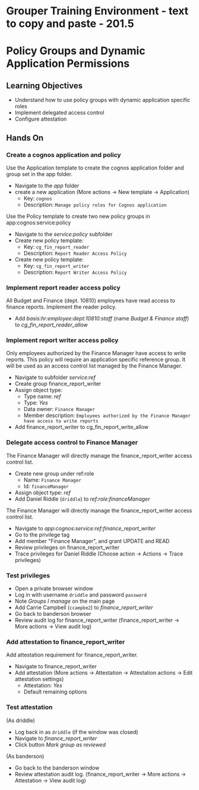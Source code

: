 # Grouper Training Environment - text to copy and paste - 201.5

# Policy Groups and Dynamic Application Permissions

## Learning Objectives

- Understand how to use policy groups with dynamic application specific roles
- Implement delegated access control
- Configure attestation

## Hands On

### Create a cognos application and policy

Use the Application template to create the cognos application folder and group set in the app folder.

* Navigate to the _app_ folder
* create a new application (More actions -> New template -> Application)
    - Key: `cognos`
    - Description:
        ```Manage policy roles for Cognos application```

Use the Policy template to create two new policy groups in app:cognos:service:policy

* Navigate to the _service:policy_ subfolder
* Create new policy template:
    - Key: `cg_fin_report_reader`
    - Description: `Report Reader Access Policy`
* Create new policy template:
    - Key: `cg_fin_report_writer`
    - Description: `Report Writer Access Policy`

### Implement report reader access policy

All Budget and Finance (dept. 10810) employees have read access to finance reports. Implement the reader policy.

* Add _basis:hr:employee:dept:10810:staff_ (name _Budget & Finance staff_) to *cg_fin_report_reader_allow*

### Implement report writer access policy

Only employees authorized by the Finance Manager have access to write reports. This policy will require an application specific reference group. It will be used as an access control list managed by the Finance Manager.

* Navigate to subfolder _service:ref_
* Create group finance_report_writer
* Assign object type:
    - Type name: *ref*
    - Type: *Yes*
    - Data owner: `Finance Manager`
    - Member description: `Employees authorized by the Finance Manager have access to write reports`
* Add finance_report_writer to cg_fin_report_write_allow

### Delegate access control to Finance Manager

The Finance Manager will directly manage the finance_report_writer access control list.

* Create new group under ref:role
    - Name: `Finance Manager`
    - Id: `financeManager`
* Assign object type: *ref*
* Add Daniel Riddle (`driddle`) to _ref:role:financeManager_

The Finance Manager will directly manage the finance_report_writer access control list.

* Navigate to *app:cognos:service:ref:finance_report_writer*
* Go to the privilege tag
* Add member "Finance Manager", and grant UPDATE and READ
* Review privileges on finance_report_writer
* Trace privileges for Daniel Riddle (Choose action -> Actions -> Trace privileges)


### Test privileges

* Open a private browser window
* Log in with username `driddle` and password `password`
* Note *Groups I manage* on the main page
* Add Carrie Campbell (`ccampbe2`) to *finance_report_writer*
* Go back to banderson browser 
* Review audit log for finance_report_writer (finance_report_writer -> More actions -> View audit log)

### Add attestation to finance_report_writer

Add attestation requirement for finance_report_writer.

* Navigate to finance_report_writer
* Add attestation (More actions -> Attestation -> Attestation actions -> Edit attestation settings)
    - Attestation: *Yes*
    - Default remaining options

### Test attestation

(As driddle)

* Log back in as `driddle` (if the window was closed)
* Navigate to *finance_report_writer*
* Click button *Mark group as reviewed*

(As banderson)

* Go back to the banderson window
* Review attestation audit log. (finance_report_writer -> More actions -> Attestation -> View audit log)
